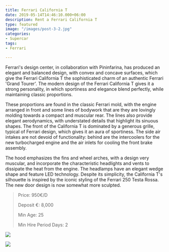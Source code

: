 ```yaml
---
title: Ferrari California T
date: 2019-05-14T14:46:10.000+06:00
description: Rent a Ferrari California T
type: featured
image: "/images/post-3-2.jpg"
categories:
- Supercar
tags:
- Ferrari

---
```

Ferrari's design center, in collaboration with Pininfarina, has produced an elegant and balanced design, with convex and concave surfaces, which give the Ferrari California T the sophisticated charm of an authentic Ferrari 'Grand Tourer'. The modern design of the Ferrari California T gives it a strong personality, in which sportiness and elegance blend perfectly, while maintaining classic proportions.

These proportions are found in the classic Ferrari mold, with the engine arranged in front and some lines of bodywork that are they are lovingly molding towards a compact and muscular rear. The lines also provide elegant aerodynamics, with understated details that highlight its sinuous shapes. The front of the California T is dominated by a generous grille, typical of Ferrari design, which gives it an aura of sportiness. The side air intakes are not devoid of functionality: behind are the intercoolers for the new turbocharged engine and the air inlets for cooling the front brake assembly.

The hood emphasizes the fins and wheel arches, with a design very muscular, and incorporate the characteristic headlights and vents to dissipate the heat from the engine. The headlamps have an elegant wedge shape and feature LED technology. Despite its simplicity, the California T's silhouette is inspired by the iconic styling of the Ferrari 250 Testa Rossa. The new door design is now somewhat more sculpted.

> Price: 950€/D
>
> Deposit €: 8,000
>
> Min Age: 25
>
> Min Hire Period Days: 2

![](/images/ferrari-california-t_large-a1.jpg)

[![](/images/boton.png)](/contact)